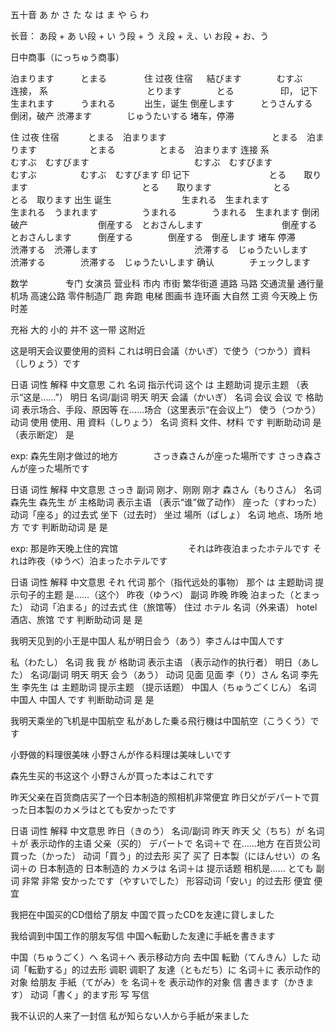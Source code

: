 五十音
あ
か
さ
た
な
は
ま
や
ら
わ

长音：
あ段 + あ
い段 + い
う段 + う
え段 + え、い
お段 + お、う

日中商事（にっちゅう商事）

泊まります　　　とまる　　　　  住 过夜 住宿              　
結びます　　　　むすぶ　　　　  连接， 系　　　　　　　　　　　
とります　　　　とる　　　　　  印， 记下
生まれます　　　うまれる　　　  出生，诞生
倒産します　　　とうさんする　  倒闭，破产
渋滞ます　　　　じゅうたいする  堵车，停滞



住 过夜 住宿     　　　とまる　泊まります　　　　　　　　　　　　とまる　泊まります　　　　　　とまる　　　　　とまる　泊まります
连接 系　　　　　　　　　むすぶ　むすびます　　　　　　　　　　　　むすぶ　むすびます　　　　　　むすぶ　　　　　むすぶ　むすびます
印 记下　　　　　　　　　とる　　取ります　　　　　　　　　　　　　とる　　取ります　　　　　　　とる　　　　　　とる　取ります
出生 诞生　　　　　　　　生まれる　生まれます　　　　　　　　　　　生まれる　うまれます　　　　　うまれる　　　　うまれる　生まれます
倒闭 破产　　　　　　　　倒産する　とおさんします　　　　　　　　　倒産する　とおさんします　　　倒産する　　　　倒産する　倒産します
堵车 停滞　　　　　　　　渋滞する　渋滞します　　　　　　　　　　　渋滞する　じゅうたいします　　渋滞する　　　　渋滞する　じゅうたいします
确认　　　　チェックします

数学　　　　
专门
女演员
营业科
市内 市街 繁华街道
道路 马路
交通流量 通行量
机场
高速公路
零件制造厂
跑 奔跑
电梯
图画书 连环画
大自然
工资
今天晚上
伤
时差

充裕
大的
小的
并不
这一带 这附近



这是明天会议要使用的资料
これは明日会議（かいぎ）で使う（つかう）資料（しりょう）です

日语	词性	解释	中文意思
これ	名词	指示代词	这个
は	主题助词	提示主题	（表示“这是……”）
明日	名词/副词	明天	明天
会議（かいぎ）	名词	会议	会议
で	格助词	表示场合、手段、原因等	在……场合（这里表示“在会议上”）
使う（つかう）	动词	使用	使用、用
資料（しりょう）	名词	资料	文件、材料
です	判断助动词	是（表示断定）	是

exp: 森先生刚才做过的地方　　　　さっき森さんが座った場所です
さっき森さんが座った場所です

日语	词性	解释	中文意思
さっき	副词	刚才、刚刚	刚才
森さん（もりさん）	名词	森先生	森先生
が	主格助词	表示主语	（表示“谁”做了动作）
座った（すわった）	动词「座る」的过去式	坐下（过去时）	坐过
場所（ばしょ）	名词	地点、场所	地方
です	判断助动词	是	是

exp: 那是昨天晚上住的宾馆　　　　　　　　それは昨夜泊まったホテルです
それは昨夜（ゆうべ）泊まったホテルです

日语	词性	解释	中文意思
それ	代词	那个（指代远处的事物）	那个
は	主题助词	提示句子的主题	是……（这个）
昨夜（ゆうべ）	副词	昨晚	昨晚
泊まった（とまった）	动词「泊まる」的过去式	住（旅馆等）	住过
ホテル	名词（外来语）	hotel	酒店、旅馆
です	判断助动词	是	是


我明天见到的小王是中国人
私が明日会う（あう）李さんは中国人です

私（わたし）	名词	我	我
が	格助词	表示主语	（表示动作的执行者）
明日（あした）	名词/副词	明天	明天
会う（あう）	动词	见面	见面
李（り）さん	名词	李先生	李先生
は	主题助词	提示主题	（提示话题）
中国人（ちゅうごくじん）	名词	中国人	中国人
です	判断助动词	是	是


我明天乘坐的飞机是中国航空
私があした乗る飛行機は中国航空（こうくう）です

小野做的料理很美味
小野さんが作る料理は美味しいです

森先生买的书这这个
小野さんが買った本はこれです　

昨天父亲在百货商店买了一个日本制造的照相机非常便宜
昨日父がデパートで買った日本製のカメラはとても安かったです

日语	词性	解释	中文意思
昨日（きのう）	名词/副词	昨天	昨天
父（ちち）が	名词＋が	表示动作的主语	父亲（买的）
デパートで	名词＋で	在……地方	在百货公司
買った（かった）	动词「買う」的过去形	买了	买了
日本製（にほんせい）の	名词＋の	日本制造的	日本制造的
カメラは	名词＋は	提示话题	相机是……
とても	副词	非常	非常
安かったです（やすいでした）	形容动词「安い」的过去形	便宜	便宜

我把在中国买的CD借给了朋友
中国で買ったCDを友達に貸しました

我给调到中国工作的朋友写信
中国へ転勤した友達に手紙を書きます

中国（ちゅうごく）へ	名词＋へ	表示移动方向	去中国
転勤（てんきん）した	动词「転勤する」的过去形	调职	调职了
友達（ともだち）に	名词＋に	表示动作的对象	给朋友
手紙（てがみ）を	名词＋を	表示动作的对象	信
書きます（かきます）	动词「書く」的ます形	写	写信

我不认识的人来了一封信
私が知らない人から手紙が来ました